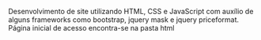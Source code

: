 Desenvolvimento de site utilizando HTML, CSS e JavaScript com auxílio de alguns frameworks como bootstrap, jquery mask e jquery priceformat.
Página inicial de acesso encontra-se na pasta html
